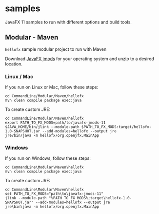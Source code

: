 # samples

JavaFX 11 samples to run with different options and build tools.

## Modular - Maven

`hellofx` sample modular project to run with Maven

Download [JavaFX jmods](https://gluonhq.com/products/javafx/) for your operating 
system and unzip to a desired location.

### Linux / Mac

If you run on Linux or Mac, follow these steps:

    cd CommandLine/Modular/Maven/hellofx
    mvn clean compile package exec:java

To create custom JRE:

    cd CommandLine/Modular/Maven/hellofx
    export PATH_TO_FX_MODS=path/to/javafx-jmods-11
    $JAVA_HOME/bin/jlink --module-path $PATH_TO_FX_MODS:target/hellofx-1.0-SNAPSHOT.jar --add-modules=hellofx --output jre
    jre/bin/java -m hellofx/org.openjfx.MainApp

### Windows

If you run on Windows, follow these steps:

    cd CommandLine\Modular\Maven\hellofx
    mvn clean compile package exec:java

To create custom JRE:

    cd CommandLine\Modular\Maven\hellofx
    set PATH_TO_FX_MODS="path\to\javafx-jmods-11"
    jlink --module-path "%PATH_TO_FX_MODS%;target\hellofx-1.0-SNAPSHOT.jar" --add-modules=hellofx --output jre
    jre\bin\java -m hellofx/org.openjfx.MainApp